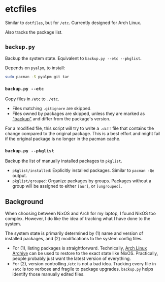 # etcfiles

Similar to `dotfiles`, but for `/etc`. Currently designed for Arch Linux.

Also tracks the package list.

## `backup.py`

Backup the system state. Equivalent to `backup.py --etc --pkglist`.

Depends on `pyalpm`, to install:

```bash
sudo pacman -S pyalpm git tar
```

### `backup.py --etc`

Copy files in `/etc` to `./etc`.

- Files matching `.gitignore` are skipped.
- Files owned by packages are skipped, unless they are marked as ["backup"](https://wiki.archlinux.org/title/PKGBUILD#backup) and differ from the package's version.

For a modified file, this script will try to write a `.diff` file that contains the change compared to the original package. This is a best effort and might fail if the original package is no longer in the pacman cache.

### `backup.py --pkglist`

Backup the list of manually installed packages to `pkglist`.

- `pkglist/installed`: Explicitly installed packages. Similar to `pacman -Qe` output.
- `pkglist/grouped`: Organize packages by groups. Packages without a group will be assigned to either `[aur]`, or `[ungrouped]`.

## Background

When choosing between NixOS and Arch for my laptop, I found NixOS too complex. However, I do like the idea of tracking what I have done to the system.

The system state is primarily determined by (1) name and version of installed packages, and (2) modifications to the system config files.

- For (1), listing packages is straightforward. Technically, [Arch Linux Archive](https://wiki.archlinux.org/title/Arch_Linux_Archive) can be used to restore to the exact state like NixOS. Practically, people probably just want the latest version of everything.
- For (2), version controlling `/etc` is not a bad idea. Tracking every file in `/etc` is too verbose and fragile to package upgrades. `backup.py` helps identify those manually edited files.
